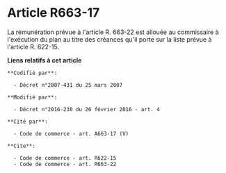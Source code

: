 # Article R663-17

La rémunération prévue à l'article R. 663-22 est allouée au commissaire à l'exécution du plan au titre des créances qu'il
porte sur la liste prévue à l'article R. 622-15.

**Liens relatifs à cet article**

	**Codifié par**:

	  - Décret n°2007-431 du 25 mars 2007

	**Modifié par**:

	  - Décret n°2016-230 du 26 février 2016 - art. 4

	**Cité par**:

	  - Code de commerce - art. A663-17 (V)

	**Cite**:

	  - Code de commerce - art. R622-15
	  - Code de commerce - art. R663-22
